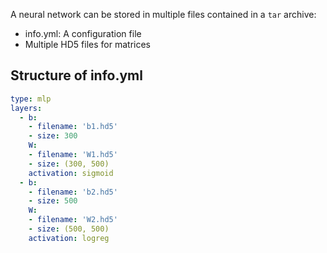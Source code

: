 A neural network can be stored in multiple files contained in a `tar` archive:

 - info.yml: A configuration file
 - Multiple HD5 files for matrices

## Structure of info.yml

```yml
type: mlp
layers:
  - b:
    - filename: 'b1.hd5'
    - size: 300
    W:
    - filename: 'W1.hd5'
    - size: (300, 500)
    activation: sigmoid
  - b:
    - filename: 'b2.hd5'
    - size: 500
    W:
    - filename: 'W2.hd5'
    - size: (500, 500)
    activation: logreg
```
